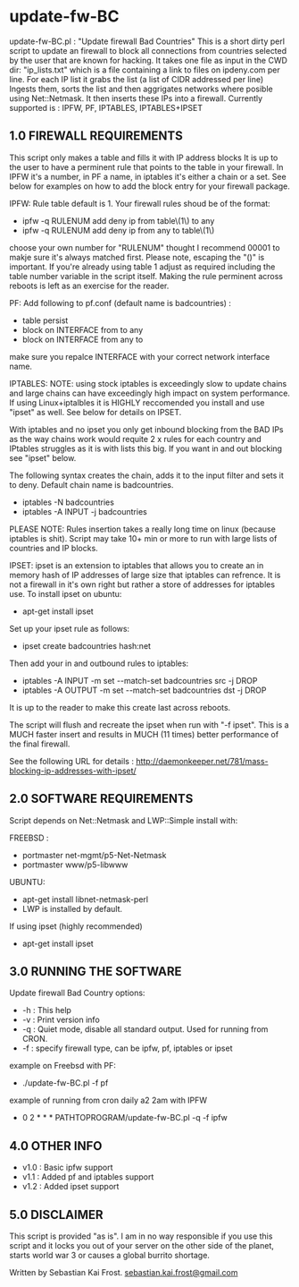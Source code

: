 # update-fw-BC

update-fw-BC.pl : "Update firewall Bad Countries" This is a 
short dirty perl script to update an firewall to block all 
connections from countries selected by the user that are known
for hacking. It takes one file as input in the CWD dir: 
"ip_lists.txt" which is a file containing a link to files on
ipdeny.com per line. For each IP list it grabs the list 
(a list of CIDR addressed per line) Ingests them, sorts the 
list and then aggrigates networks where posible using 
Net::Netmask. It then inserts these IPs into a firewall.
Currently supported is : IPFW, PF, IPTABLES, IPTABLES+IPSET

1.0 FIREWALL REQUIREMENTS
-------------------------
This script only makes a table and fills it with IP address blocks
It is up to the user to have a perminent rule that points to 
the table in your firewall. In IPFW it's a number, in PF a name, in 
iptables it's either a chain or a set. See below for examples on 
how to add the block entry for your firewall package. 

IPFW:
Rule table default is 1. Your firewall rules shoud be of the format:

* ipfw -q RULENUM add deny ip from table\\(1\\) to any
* ipfw -q RULENUM add deny ip from any to table\\(1\\)

choose your own number for "RULENUM" thought I recommend
00001 to makje sure it's always matched first. 
Please note, escaping the "()" is important. If you're already
using table 1 adjust as required including the table number variable
in the script itself. Making the rule perminent
across reboots is left as an exercise for the reader. 

PF:
Add following to pf.conf (default name is badcountries) :

* table <badcountries> persist
* block on INTERFACE from <badcountries> to any
* block on INTERFACE from any to <badcountries>

make sure you repalce INTERFACE with your correct network interface name.

IPTABLES:
NOTE: using stock iptables is exceedingly slow to update chains and
large chains can have exceedingly high impact on system performance. 
If using Linux+iptalbles it is HIGHLY reccomended you install and use 
"ipset" as well. See below for details on IPSET.
 
With iptables and no ipset you only get inbound blocking from the BAD IPs as
the way chains work would requite 2 x rules for each country and 
IPtables struggles as it is with lists this big. If you want in and out 
blocking see "ipset" below.

The following syntax creates the chain, adds it to the input filter and
sets it to deny. Default chain name is badcountries.

* iptables -N badcountries
* iptables -A INPUT -j badcountries

PLEASE NOTE: Rules insertion takes a really long time on linux 
(because iptables is shit). Script may take 10+  min or more to run 
with large lists of countries and IP blocks. 

IPSET:
ipset is an extension to iptables that allows you to create an in memory
hash of IP addresses of large size that iptables can refrence. It is not 
a firewall in it's own right but rather a store of addresses for iptables
use. To install ipset on ubuntu: 

* apt-get install ipset

Set up your ipset rule as follows: 

* ipset create badcountries hash:net

Then add your in and outbound rules to iptables: 

* iptables -A INPUT -m set --match-set badcountries src -j DROP 
* iptables -A OUTPUT -m set --match-set badcountries dst -j DROP

It is up to the reader to make this create last across reboots. 

The script will flush and recreate the ipset when run with 
"-f ipset". This is a MUCH faster insert and results in MUCH (11 times)
better performance of the final firewall. 

See the following URL for details : http://daemonkeeper.net/781/mass-blocking-ip-addresses-with-ipset/

2.0 SOFTWARE REQUIREMENTS
-------------------------
Script depends on Net::Netmask  and LWP::Simple install with:

FREEBSD :
* portmaster net-mgmt/p5-Net-Netmask
* portmaster www/p5-libwww

UBUNTU: 
* apt-get install libnet-netmask-perl
* LWP is installed by default. 

If using ipset (highly recommended)
* apt-get install ipset

3.0 RUNNING THE SOFTWARE 
------------------------

Update firewall Bad Country options:
* -h : This help
* -v : Print version info
* -q : Quiet mode, disable all standard output. Used for running from CRON.
* -f : specify firewall type, can be ipfw, pf, iptables or ipset

example on Freebsd with PF:

* ./update-fw-BC.pl -f pf

example of running from cron daily a2 2am with IPFW

* 0 2 * * * PATHTOPROGRAM/update-fw-BC.pl -q -f ipfw

4.0 OTHER INFO
-------------- 
* v1.0 : Basic ipfw support
* v1.1 : Added pf and iptables support
* v1.2 : Added ipset support

5.0 DISCLAIMER
--------------
This script is provided "as is". I am in no way responsible if you use this script and it locks you out of your server on the other side of the planet, starts world war 3 or causes a global burrito shortage. 

Written by Sebastian Kai Frost. sebastian.kai.frost@gmail.com
